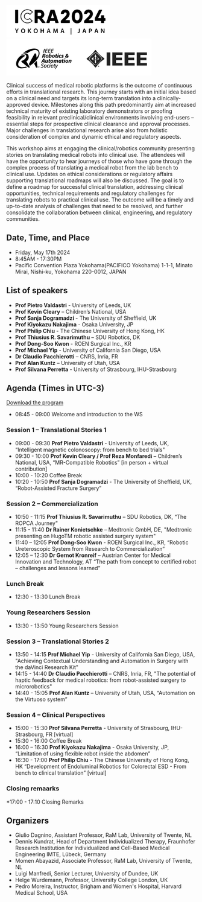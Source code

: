![image](Fig1.png)               ![image](Fig2.png)


Clinical success of medical robotic platforms is the outcome of continuous efforts in translational research. This journey starts with an initial idea based on a clinical need and targets its long-term translation into a clinically-approved device. Milestones along this path predominantly aim at increased technical maturity of existing laboratory demonstrators or proofing feasibility in relevant preclinical/clinical environments involving end-users – essential steps for prospective clinical clearance and approval processes. Major challenges in translational research arise also from holistic consideration of complex and dynamic ethical and regulatory aspects. 
 
This workshop aims at engaging the clinical/robotics community presenting stories on translating medical robots into clinical use. The attendees will have the opportunity to hear journeys of those who have gone through the complex process of translating a medical robot from the lab bench to clinical use. Updates on ethical considerations or regulatory affairs supporting translational roadmaps will also be discussed. The goal is to define a roadmap for successful clinical translation, addressing clinical opportunities, technical requirements and regulatory challenges for translating robots to practical clinical use. The outcome will be a timely and up-to-date analysis of challenges that need to be resolved, and further consolidate the collaboration between clinical, engineering, and regulatory communities. 

## Date, Time, and Place
* Friday, May 17th 2024
* 8:45AM - 17:30PM
* Pacific Convention Plaza Yokohama(PACIFICO Yokohama) 1-1-1, Minato Mirai, Nishi-ku, Yokohama 220-0012, JAPAN

## List of speakers

* **Prof Pietro Valdastri** - University of Leeds, UK
* **Prof Kevin Cleary** – Children’s National, USA
* **Prof Sanja Dogramadzi** - The University of Sheffield, UK
* **Prof Kiyokazu Nakajima** - Osaka University, JP
* **Prof Philip Chiu** - The Chinese University of Hong Kong, HK
* **Prof Thiusius R. Savarimuthu** – SDU Robotics, DK
* **Prof Dong-Soo Kwon** - ROEN Surgical Inc., KR
* **Prof Michael Yip** - University of California San Diego, USA
* **Dr Claudio Pacchierotti** – CNRS, Inria, FR
* **Prof Alan Kuntz** – University of Utah, USA
* **Prof Silvana Perretta** - University of Strasbourg, IHU-Strasbourg


## Agenda (Times in UTC-3) 
[Download the program](./Final%20Programme.pdf)
* 08:45 - 09:00 Welcome and introduction to the WS
  
### Session 1 – Translational Stories 1
* 09:00 - 09:30 **Prof Pietro Valdastri** - University of Leeds, UK, “Intelligent magnetic colonoscopy: from bench to bed trials"
* 09:30 - 10:00 **Prof Kevin Cleary / Prof Reza Monfaredi** – Children’s National, USA, “MR-Compatible Robotics” [in person + virtual contribution]
* 10:00 - 10:20 Coffee Break
* 10:20 - 10:50 **Prof Sanja Dogramadzi** - The University of Sheffield, UK, “Robot-Assisted Fracture Surgery”

### Session 2 – Commercialization
* 10:50 - 11:15 **Prof Thiusius R. Savarimuthu** – SDU Robotics, DK, “The ROPCA Journey"
* 11:15 - 11:40 **Dr Rainer Konietschke** – Medtronic GmbH, DE, "Medtronic presenting on HugoTM robotic assisted surgery system"
* 11:40 – 12:05 **Prof Dong-Soo Kwon** - ROEN Surgical Inc., KR, “Robotic Ureteroscopic System from Research to Commercialization”
* 12:05 – 12:30 **Dr Gernot Kronreif** – Austrian Center for Medical Innovation and Technology, AT “The path from concept to certified robot – challenges and lessons learned”

### Lunch Break
* 12:30 - 13:30 Lunch Break
### Young Researchers Session
* 13:30 - 13:50 Young Researchers Session
  
### Session 3 – Translational Stories 2
* 13:50 - 14:15 **Prof Michael Yip** - University of California San Diego, USA, "Achieving Contextual Understanding and Automation in Surgery with the daVinci Research Kit"
* 14:15 - 14:40 **Dr Claudio Pacchierotti** – CNRS, Inria, FR, "The potential of haptic feedback for medical robotics: from robot-assisted surgery to 
microrobotics"
* 14:40 - 15:05 **Prof Alan Kuntz** – University of Utah, USA, “Automation on the Virtuoso system”
 
### Session 4 –  Clinical Perspectives
* 15:00 - 15:30 **Prof Silvana Perretta** - University of Strasbourg, IHU-Strasbourg, FR [virtual]
* 15:30 - 16:00 Coffee Break
* 16:00 – 16:30 **Prof Kiyokazu Nakajima** - Osaka University, JP, “Limitation of using flexible robot inside the abdomen” 
* 16:30 - 17:00 **Prof Philip Chiu** - The Chinese University of Hong Kong, HK “Development of Endoluminal Robotics for Colorectal ESD - From bench to clinical translation” [virtual]

### Closing remaarks
*17:00 - 17:10 Closing Remarks


## Organizers
* Giulio Dagnino, Assistant Professor, RaM Lab, University of Twente, NL
* Dennis Kundrat,  Head of Department Individualized Therapy, Fraunhofer Research Institution for Individualized and Cell-Based Medical Engineering IMTE, Lübeck, Germany
* Momen Abayazid, Associate Professor, RaM Lab, University of Twente, NL 
* Luigi Manfredi, Senior Lecturer, University of Dundee, UK  
* Helge Wurdemann, Professor, University College London, UK  
* Pedro Moreira, Instructor, Brigham and Women's Hospital, Harvard Medical School, USA 



